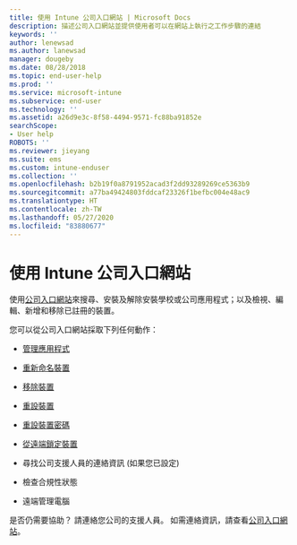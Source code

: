```yaml
---
title: 使用 Intune 公司入口網站 | Microsoft Docs
description: 描述公司入口網站並提供使用者可以在網站上執行之工作步驟的連結
keywords: ''
author: lenewsad
ms.author: lanewsad
manager: dougeby
ms.date: 08/28/2018
ms.topic: end-user-help
ms.prod: ''
ms.service: microsoft-intune
ms.subservice: end-user
ms.technology: ''
ms.assetid: a26d9e3c-8f58-4494-9571-fc88ba91852e
searchScope:
- User help
ROBOTS: ''
ms.reviewer: jieyang
ms.suite: ems
ms.custom: intune-enduser
ms.collection: ''
ms.openlocfilehash: b2b19f0a8791952acad3f2dd93289269ce5363b9
ms.sourcegitcommit: a77ba49424803fddcaf23326f1befbc004e48ac9
ms.translationtype: HT
ms.contentlocale: zh-TW
ms.lasthandoff: 05/27/2020
ms.locfileid: "83880677"
---
```

# <a name="using-the-intune-company-portal-website"></a>使用 Intune 公司入口網站
使用[公司入口網站](https://portal.manage.microsoft.com)來搜尋、安裝及解除安裝學校或公司應用程式；以及檢視、編輯、新增和移除已註冊的裝置。  

您可以從公司入口網站採取下列任何動作：

- [管理應用程式](manage-apps-cpweb.md)  

- [重新命名裝置](rename-your-device-cpwebsite.md)

- [移除裝置](remove-your-device-cpwebsite.md)

- [重設裝置](reset-erase-your-device-cpwebsite.md)

- [重設裝置密碼](reset-your-passcode-cpwebsite.md)

- [從遠端鎖定裝置](remote-lock-your-device-cpwebsite.md)

- 尋找公司支援人員的連絡資訊 (如果您已設定)

- 檢查合規性狀態

- 遠端管理電腦

是否仍需要協助？ 請連絡您公司的支援人員。 如需連絡資訊，請查看[公司入口網站](https://go.microsoft.com/fwlink/?linkid=2010980)。
